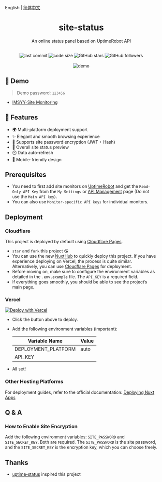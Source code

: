 English | [简体中文](./README.md)

<div align="center">
<h1>site-status</h1>
<p>An online status panel based on UptimeRobot API</p>
<br />
<img src="https://img.shields.io/github/last-commit/imsyy/site-status" alt="last commit"/>
<img src="https://img.shields.io/github/languages/code-size/imsyy/site-status" alt="code size"/>
<img src="https://img.shields.io/github/stars/imsyy/site-status?style=full" alt="GitHub stars"/>
<img src="https://img.shields.io/github/forks/imsyy/site-status?style=full&color=orange" alt="GitHub followers"/>
<br />
<br />
<img src="https://s1.ax1x.com/2023/07/20/pCHnLLt.png" alt="demo"/>
</div>

## 👀 Demo

> Demo password: `123456`

- [IMSYY-Site Monitoring](https://status.itvv.cn/)

## 🎉 Features

- 🌍 Multi-platform deployment support
- ✨ Elegant and smooth browsing experience
- 🔐 Supports site password encryption (JWT + Hash)
- 👀 Overall site status preview
- ⏲️ Data auto-refresh
- 📱 Mobile-friendly design

## Prerequisites

- You need to first add site monitors on [UptimeRobot](https://uptimerobot.com/dashboard) and get the `Read-Only API Key` from the `My Settings` or [API Management](https://dashboard.uptimerobot.com/integrations) page (Do not use the `Main API key`).
- You can also use `Monitor-specific API keys` for individual monitors.

## Deployment

### Cloudflare

This project is deployed by default using [Cloudflare Pages](https://pages.cloudflare.com/).

- `star` and `fork` this project 😘
- You can use the new [NuxtHub](https://hub.nuxt.com/) to quickly deploy this project. If you have experience deploying on Vercel, the process is quite similar. Alternatively, you can use [Cloudflare Pages](https://pages.cloudflare.com/) for deployment.
- Before moving on, make sure to configure the environment variables as detailed in the `.env.example` file. The `API_KEY` is a required field.
- If everything goes smoothly, you should be able to see the project’s main page.

### Vercel

[![Deploy with Vercel](https://vercel.com/button)](https://vercel.com/new/clone?repository-url=https://github.com/ixianhao/site-status)

- Click the button above to deploy.
- Add the following environment variables (important):

  | **Variable Name**   | **Value** |
  | ------------------- | --------- |
  | DEPLOYMENT_PLATFORM | auto      |
  | API_KEY             |           |

- All set!

### Other Hosting Platforms

For deployment guides, refer to the official documentation: [Deploying Nuxt Apps](https://nuxtjs.org.cn/deploy)

## Q & A

### How to Enable Site Encryption

Add the following environment variables: `SITE_PASSWORD` and `SITE_SECRET_KEY`. Both are required. The `SITE_PASSWORD` is the site password, and the `SITE_SECRET_KEY` is the encryption key, which you can choose freely.

## Thanks

- [uptime-status](https://github.com/imsyy/site-status) inspired this project
